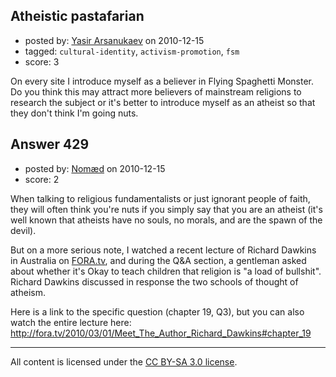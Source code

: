 ## Atheistic pastafarian

- posted by: [Yasir Arsanukaev](https://stackexchange.com/users/-1/197-yasir-arsanukaev) on 2010-12-15
- tagged: `cultural-identity`, `activism-promotion`, `fsm`
- score: 3

On every site I introduce myself as a believer in Flying Spaghetti Monster. Do you think this may attract more believers of mainstream religions to research the subject or it's better to introduce myself as an atheist so that they don't think I'm going nuts.


## Answer 429

- posted by: [Nomæd](https://stackexchange.com/users/-1/27-nom-d) on 2010-12-15
- score: 2

<p>When talking to religious fundamentalists or just ignorant people of faith, they will often think you're nuts if you simply say that you are an atheist (it's well known that atheists have no souls, no morals, and are the spawn of the devil).</p>

<p>But on a more serious note, I watched a recent lecture of Richard Dawkins in Australia on <a href="http://fora.tv" rel="nofollow">FORA.tv</a>, and during the Q&amp;A section, a gentleman asked about whether it's Okay to teach children that religion is "a load of bullshit". Richard Dawkins discussed in response the two schools of thought of atheism.</p>

<p>Here is a link to the specific question (chapter 19, Q3), but you can also watch the entire lecture here:
<a href="http://fora.tv/2010/03/01/Meet_The_Author_Richard_Dawkins#chapter_19" rel="nofollow">http://fora.tv/2010/03/01/Meet_The_Author_Richard_Dawkins#chapter_19</a></p>




---

All content is licensed under the [CC BY-SA 3.0 license](https://creativecommons.org/licenses/by-sa/3.0/).
